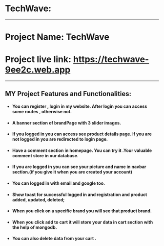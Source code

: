 # TechWave:
***
# Project Name: TechWave
# Project live link: https://techwave-9ee2c.web.app
***
## MY Project Features and Functionalities:
+ #### You can register , login in my website. After login you can access some routes , otherwise not.
+ #### A banner section of brandPage  with 3 slider images.
+ #### If you logged in you can access see product details page. If you are not logged in you are redirected to login page.
+ #### Have a  comment section in homepage. You can try it .Your valuable comment store in our database.
+ #### If you are logged in you can see your picture and name in navbar section.(if you give it when you are created your account)
+ #### You can logged in with email and google too.
+ #### Show toast for successful logged in and registration and product added, updated, deleted;
+ #### When you click on a specific brand you will see that product brand.
+ #### When you click add to cart it will store your data in cart section with the help of mongodb.
+ #### You can also delete data from your cart .







